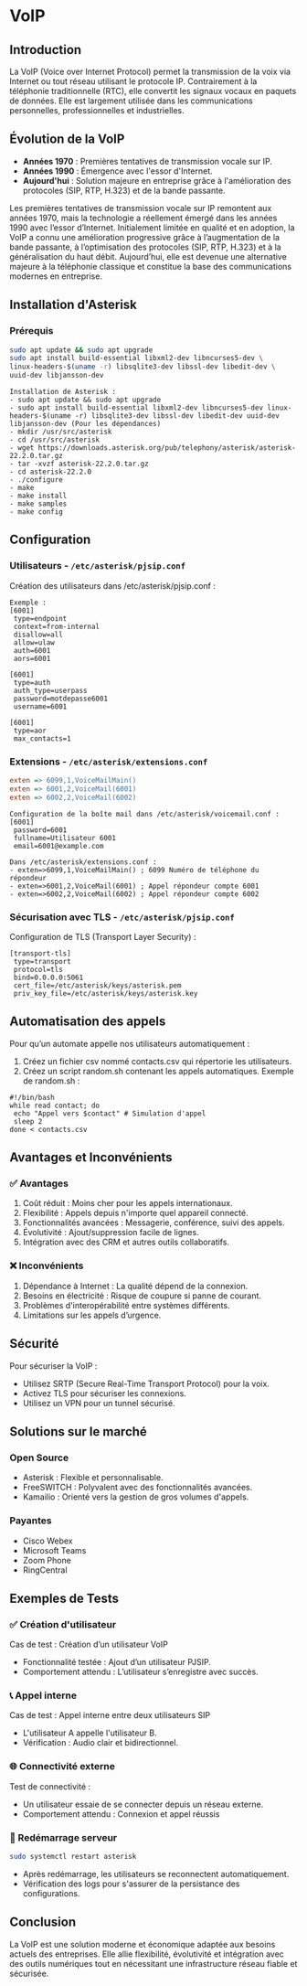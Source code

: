 # VoIP

## Introduction
La VoIP (Voice over Internet Protocol) permet la transmission de la voix via Internet ou tout réseau utilisant le protocole IP. Contrairement à la téléphonie traditionnelle (RTC), elle convertit les signaux vocaux en paquets de données. Elle est largement utilisée dans les communications personnelles, professionnelles et industrielles.

## Évolution de la VoIP
- **Années 1970** : Premières tentatives de transmission vocale sur IP.
- **Années 1990** : Émergence avec l'essor d'Internet.
- **Aujourd'hui** : Solution majeure en entreprise grâce à l'amélioration des protocoles (SIP, RTP, H.323) et de la bande passante.

Les premières tentatives de transmission vocale sur IP remontent aux années 1970, mais la technologie a réellement émergé dans les années 1990 avec l’essor d’Internet. Initialement limitée en qualité et en adoption, la VoIP a connu une amélioration progressive grâce à l’augmentation de la bande passante, à l’optimisation des protocoles (SIP, RTP, H.323) et à la généralisation du haut débit.
Aujourd’hui, elle est devenue une alternative majeure à la téléphonie classique et constitue la base des communications modernes en entreprise.


## Installation d'Asterisk
### Prérequis
```bash
sudo apt update && sudo apt upgrade
sudo apt install build-essential libxml2-dev libncurses5-dev \
linux-headers-$(uname -r) libsqlite3-dev libssl-dev libedit-dev \
uuid-dev libjansson-dev
```
```
Installation de Asterisk :
- sudo apt update && sudo apt upgrade
- sudo apt install build-essential libxml2-dev libncurses5-dev linux-headers-$(uname -r) libsqlite3-dev libssl-dev libedit-dev uuid-dev libjansson-dev (Pour les dépendances)
- mkdir /usr/src/asterisk
- cd /usr/src/asterisk
- wget https://downloads.asterisk.org/pub/telephony/asterisk/asterisk-22.2.0.tar.gz
- tar -xvzf asterisk-22.2.0.tar.gz
- cd asterisk-22.2.0
- ./configure
- make
- make install
- make samples
- make config
```

## Configuration
### Utilisateurs - `/etc/asterisk/pjsip.conf`
Création des utilisateurs dans /etc/asterisk/pjsip.conf :
```
Exemple :
[6001]
 type=endpoint
 context=from-internal
 disallow=all
 allow=ulaw
 auth=6001
 aors=6001

[6001]
 type=auth
 auth_type=userpass
 password=motdepasse6001
 username=6001

[6001]
 type=aor
 max_contacts=1
```

### Extensions - `/etc/asterisk/extensions.conf`
```ini
exten => 6099,1,VoiceMailMain()
exten => 6001,2,VoiceMail(6001)
exten => 6002,2,VoiceMail(6002)
```
```
Configuration de la boîte mail dans /etc/asterisk/voicemail.conf :
[6001]
 password=6001
 fullname=Utilisateur 6001
 email=6001@example.com

Dans /etc/asterisk/extensions.conf :
- exten=>6099,1,VoiceMailMain() ; 6099 Numéro de téléphone du répondeur
- exten=>6001,2,VoiceMail(6001) ; Appel répondeur compte 6001
- exten=>6002,2,VoiceMail(6002) ; Appel répondeur compte 6002
```

### Sécurisation avec TLS - `/etc/asterisk/pjsip.conf`
Configuration de TLS (Transport Layer Security) :
```
[transport-tls]
 type=transport
 protocol=tls
 bind=0.0.0.0:5061
 cert_file=/etc/asterisk/keys/asterisk.pem
 priv_key_file=/etc/asterisk/keys/asterisk.key
```

## Automatisation des appels

Pour qu’un automate appelle nos utilisateurs automatiquement :
1. Créez un fichier csv nommé contacts.csv qui répertorie les utilisateurs.
2. Créez un script random.sh contenant les appels automatiques.
Exemple de random.sh :
```
#!/bin/bash
while read contact; do
 echo "Appel vers $contact" # Simulation d'appel
 sleep 2
done < contacts.csv
```

## Avantages et Inconvénients
### ✅ Avantages
1. Coût réduit : Moins cher pour les appels internationaux.
2. Flexibilité : Appels depuis n'importe quel appareil connecté.
3. Fonctionnalités avancées : Messagerie, conférence, suivi des appels.
4. Évolutivité : Ajout/suppression facile de lignes.
5. Intégration avec des CRM et autres outils collaboratifs.


### ❌ Inconvénients
1. Dépendance à Internet : La qualité dépend de la connexion.
2. Besoins en électricité : Risque de coupure si panne de courant.
3. Problèmes d'interopérabilité entre systèmes différents.
4. Limitations sur les appels d’urgence.


## Sécurité
Pour sécuriser la VoIP :
- Utilisez SRTP (Secure Real-Time Transport Protocol) pour la voix.
- Activez TLS pour sécuriser les connexions.
- Utilisez un VPN pour un tunnel sécurisé.

## Solutions sur le marché
### Open Source
- Asterisk : Flexible et personnalisable.
- FreeSWITCH : Polyvalent avec des fonctionnalités avancées.
- Kamailio : Orienté vers la gestion de gros volumes d'appels.

### Payantes
- Cisco Webex
- Microsoft Teams
- Zoom Phone
- RingCentral
  
## Exemples de Tests
### ✅ Création d'utilisateur
Cas de test : Création d’un utilisateur VoIP
- Fonctionnalité testée : Ajout d’un utilisateur PJSIP.
- Comportement attendu : L’utilisateur s’enregistre avec succès.

### 📞 Appel interne
Cas de test : Appel interne entre deux utilisateurs SIP
- L'utilisateur A appelle l'utilisateur B.
- Vérification : Audio clair et bidirectionnel.


### 🌐 Connectivité externe
Test de connectivité :
- Un utilisateur essaie de se connecter depuis un réseau externe.
- Comportement attendu : Connexion et appel réussis

### 🔄 Redémarrage serveur
```bash
sudo systemctl restart asterisk
```
- Après redémarrage, les utilisateurs se reconnectent automatiquement.
- Vérification des logs pour s'assurer de la persistance des configurations.

## Conclusion
La VoIP est une solution moderne et économique adaptée aux besoins actuels des entreprises. Elle allie flexibilité, évolutivité et intégration avec des outils numériques tout en nécessitant une infrastructure réseau fiable et sécurisée.


